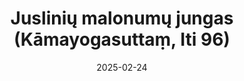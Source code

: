 ---
layout: page
title: 'Juslinių malonumų jungas (Kāmayogasuttaṃ, Iti 96)'
category: bylota
index:
sortIndex: 96
suttacentral: iti96
date: 2025-02-24
tags:
---